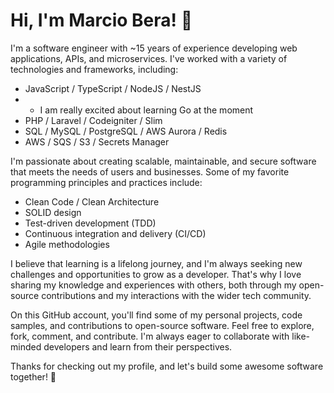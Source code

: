 # Hi, I'm Marcio Bera! 👋

I'm a software engineer with ~15 years of experience developing web applications, APIs, and microservices. I've worked with a variety of technologies and frameworks, including:

- JavaScript / TypeScript / NodeJS / NestJS
- - I am really excited about learning Go at the moment
- PHP / Laravel / Codeigniter / Slim
- SQL / MySQL / PostgreSQL / AWS Aurora / Redis
- AWS / SQS / S3 / Secrets Manager 

I'm passionate about creating scalable, maintainable, and secure software that meets the needs of users and businesses. Some of my favorite programming principles and practices include:

- Clean Code / Clean Architecture
- SOLID design
- Test-driven development (TDD)
- Continuous integration and delivery (CI/CD)
- Agile methodologies

I believe that learning is a lifelong journey, and I'm always seeking new challenges and opportunities to grow as a developer. That's why I love sharing my knowledge and experiences with others, both through my open-source contributions and my interactions with the wider tech community.

On this GitHub account, you'll find some of my personal projects, code samples, and contributions to open-source software. Feel free to explore, fork, comment, and contribute. I'm always eager to collaborate with like-minded developers and learn from their perspectives.

Thanks for checking out my profile, and let's build some awesome software together! 🚀
